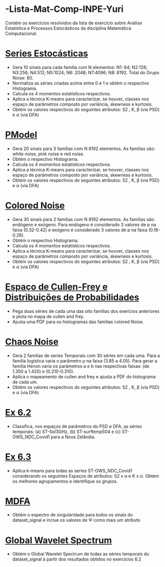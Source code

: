 # -Lista-Mat-Comp-INPE-Yuri
Contém os exercícios resolvidos da lista de exercício sobre Análise Estatística e Processos Estocásticos da disciplina Matemática Computacional.

<h1><a href="https://github.com/YuriDomaradzki/-Lista-Mat-Comp-INPE-Yuri/tree/master/Sinais%20Estocasticos">Series Estocásticas</a></h1>
  <ul>
    <li>Gera 10 sinais para cada família com N elementos: 
    N1: 64; N2:128; N3:256; N4:512; N5:1024; N6: 2048; N7:4096; N8: 8192. Total do Grupo Noise: 80.</li>
    <li>Normaliza as séries criadas acima entre 0 e 1 e obtém o respectivo Histograma. </li>
    <li>Calcula os 4 momentos estatísticos respectivos.</li>
    <li>Aplica a técnica K-means para caracterizar, se houver, classes nos espaço de parâmetros composto por variância, skewness e kurtosis. </li>
    <li>Obtém os valores
respectivos do seguintes atributos: S2 , K, β (via PSD) e α (via DFA)</li>
  </ul>

<h1><a href="https://github.com/YuriDomaradzki/-Lista-Mat-Comp-INPE-Yuri/tree/master/Pmodel">PModel</a></h1>
  <ul>
    <li>Gera 20 sinais para 3 famílias com N 8192 elementos. As famílias são: white noise, pink noise e red noise. </li>
    <li>Obtém o respectivo Histograma. </li>
    <li>Calcula os 4 momentos estatísticos respectivos.</li>
    <li>Aplica a técnica K-means para caracterizar, se houver, classes nos espaço de parâmetros composto por variância, skewness e kurtosis. </li>
    <li>Obtém os valores
respectivos do seguintes atributos: S2 , K, β (via PSD) e α (via DFA)</li>
  </ul>

<h1><a href="https://github.com/YuriDomaradzki/-Lista-Mat-Comp-INPE-Yuri/tree/master/Colored%20Noise">Colored Noise</a></h1>
  <ul>
    <li>Gera 30 sinais para 2 famílias com N 8192 elementos. As famílias são: endógeno e exógeno. Para endógeno é considerado 3 valores de p na faixa (0.32-0.42) e exógeno é considerado 3 valores de p na faixa (0.18-0.28). </li>
    <li>Obtém o respectivo Histograma. </li>
    <li>Calcula os 4 momentos estatísticos respectivos.</li>
    <li>Aplica a técnica K-means para caracterizar, se houver, classes nos espaço de parâmetros composto por variância, skewness e kurtosis. </li>
    <li>Obtém os valores
respectivos do seguintes atributos: S2 , K, β (via PSD) e α (via DFA)</li>
  </ul>

<h1><a href="https://github.com/YuriDomaradzki/-Lista-Mat-Comp-INPE-Yuri/tree/master/Cullen_frey"> Espaço de Cullen-Frey e Distribuições de Probabilidades </a></h1>
  <ul>
    <li>Pega duas séries de cada uma das oito famílias dos exerícios anteriores e plota no mapa de cullen and frey. </li>
    <li>Ajusta uma PDF para os histogramas das famílias colored Noise.</li>
  </ul>
  
  <h1><a href="https://github.com/YuriDomaradzki/-Lista-Mat-Comp-INPE-Yuri/tree/master/MapHenonLogistico"> Chaos Noise </a></h1>
  <ul>
    <li> Gera 2 famílias de series Temporais com 30 séries em cada uma. Para a família logística varia o parâmetro ρ na faixa
(3.85 a 4.05). Para gerar a família Henon varia os parâmetros a e b nas respectivas faixas: (de 1.350 a 1.420) e (0.210-0.310). </li>
    <li> Aplica o mapeamento de cullen and frey e ajusta a PDF do histograma de cada um.</li>
    <li>Obtém os valores
respectivos do seguintes atributos: S2 , K, β (via PSD) e α (via DFA)</li>
  </ul>
  
  <h1><a href="https://github.com/YuriDomaradzki/-Lista-Mat-Comp-INPE-Yuri/tree/master/Ex%206.2"> Ex 6.2 </a></h1>
  <ul>
    <li>Classifica, nos espaços de parâmetros do PSD e DFA, as séries temporais: (a) ST-Sol3GHz, (b) ST-surftemp504 e (c) ST-OWS_NDC_Covid1 para a Nova Zelãndia.  </li>
  </ul>

  <h1><a href="https://github.com/YuriDomaradzki/-Lista-Mat-Comp-INPE-Yuri/tree/master/Ex%206.3"> Ex 6.3 </a></h1>
  <ul>
    <li> Aplica k-means para todas as series ST-OWS_NDC_Covid1 considerando os seguintes
Espaços de atributos: S2 x α e K x α. Obtém os melhores agrupamentos e identifique os grupos. </li>
  </ul>
  
  <h1><a href="https://github.com/YuriDomaradzki/-Lista-Mat-Comp-INPE-Yuri/tree/master/MDFA"> MDFA </a></h1>
  <ul>
    <li>Obtém o espectro de singularidade para todos os sinais do dataset_signal e inclue os valores
 de Ψ como mais um atributo </li>
  </ul>

  <h1><a href="https://github.com/YuriDomaradzki/-Lista-Mat-Comp-INPE-Yuri/tree/master/MDFA"> Global Wavelet Spectrum  </a></h1>
  <ul>
    <li>Obtém o Global Wavelet Spectrum de todas as séries temporais do dataset_signal à partir dos resultados obtidos no exercícios 6.2</li>
  </ul>
